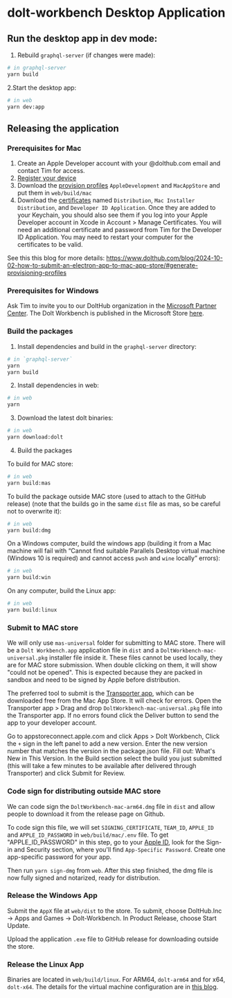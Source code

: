 # dolt-workbench Desktop Application

## Run the desktop app in dev mode:

1. Rebuild `graphql-server` (if changes were made):

```bash
# in graphql-server
yarn build
```

2.Start the desktop app:

```bash
# in web
yarn dev:app
```

## Releasing the application

### Prerequisites for Mac

1. Create an Apple Developer account with your @dolthub.com email and contact Tim for access.
2. [Register your device](https://www.dolthub.com/blog/2024-10-02-how-to-submit-an-electron-app-to-mac-app-store/#register-your-device)
3. Download the [provision profiles](https://developer.apple.com/account/resources/profiles/list) `AppleDevelopment` and `MacAppStore` and put them in `web/build/mac`
4. Download the [certificates](https://developer.apple.com/account/resources/certificates/list) named `Distribution`, `Mac Installer Distribution`, and `Developer ID Application`. Once they are added to your Keychain, you should also see them if you log into your Apple Developer account in Xcode in Account > Manage Certificates. You will need an additional certificate and password from Tim for the Developer ID Application. You may need to restart your computer for the certificates to be valid.

See this this blog for more details: https://www.dolthub.com/blog/2024-10-02-how-to-submit-an-electron-app-to-mac-app-store/#generate-provisioning-profiles

### Prerequisites for Windows

Ask Tim to invite you to our DoltHub organization in the [Microsoft Partner Center](https://partner.microsoft.com/en-us/dashboard/apps-and-games/overview). The Dolt Workbench is published in the Microsoft Store [here](https://apps.microsoft.com/detail/9nq8lqph9vvh?hl=en-us&gl=US).

### Build the packages

1. Install dependencies and build in the `graphql-server` directory:

```bash
# in `graphql-server`
yarn
yarn build
```

2. Install dependencies in web:

```bash
# in web
yarn
```

3. Download the latest dolt binaries:

```bash
# in web
yarn download:dolt
```

4. Build the packages

To build for MAC store:

```bash
# in web
yarn build:mas
```

To build the package outside MAC store (used to attach to the GitHub release) (note that the builds go in the same `dist` file as mas, so be careful not to overwrite it):

```bash
# in web
yarn build:dmg
```

On a Windows computer, build the windows app (building it from a Mac machine will fail with “Cannot find suitable Parallels Desktop virtual machine (Windows 10 is required) and cannot access `pwsh` and `wine` locally” errors):

```bash
# in web
yarn build:win
```

On any computer, build the Linux app:

```bash
# in web
yarn build:linux
```

### Submit to MAC store

We will only use `mas-universal` folder for submitting to MAC store. There will be a `Dolt Workbench.app` application file in `dist` and a `DoltWorkbench-mac-universal.pkg` installer file inside it. These files cannot be used locally, they are for MAC store submission. When double clicking on them, it will show "could not be opened". This is expected because they are packed in sandbox and need to be signed by Apple before distribution.

The preferred tool to submit is the [Transporter app](https://apps.apple.com/us/app/transporter/id1450874784), which can be downloaded free from the Mac App Store. It will check for errors. Open the Transporter app > Drag and drop `DoltWorkbench-mac-universal.pkg` file into the Transporter app. If no errors found click the Deliver button to send the app to your developer account.

Go to appstoreconnect.apple.com and click Apps > Dolt Workbench, Click the `+` sign in the left panel to add a new version. Enter the new version number that matches the version in the package.json file. Fill out: What's New in This Version. In the Build section select the build you just submitted (this will take a few minutes to be available after delivered through Transporter) and click Submit for Review.

### Code sign for distributing outside MAC store

We can code sign the `DoltWorkbench-mac-arm64.dmg` file in `dist` and allow people to download it from the release page on Github.

To code sign this file, we will set `SIGNING_CERTIFICATE`, `TEAM_ID`, `APPLE_ID` and `APPLE_ID_PASSWORD` in `web/build/mac/.env` file. To get "APPLE_ID_PASSWORD" in this step, go to your [Apple ID](https://account.apple.com/account/manage), look for the Sign-in and Security section, where you'll find `App-Specific Password`. Create one app-specific password for your app.

Then run `yarn sign-dmg` from `web`. After this step finished, the dmg file is now fully signed and notarized, ready for distribution.

### Release the Windows App

Submit the `AppX` file at `web/dist` to the store. To submit, choose DoltHub.Inc -> Apps and Games -> Dolt-Workbench. In Product Release, choose Start Update.

Upload the application `.exe` file to GitHub release for downloading outside the store.

### Release the Linux App

Binaries are located in `web/build/linux`. For ARM64, `dolt-arm64` and for x64, `dolt-x64`. The details for the virtual machine configuration are in [this blog](https://www.dolthub.com/blog/2025-05-29-building-a-linux-electron-app/).
